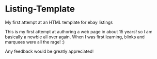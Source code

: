 # Listing-Template
My first attempt at an HTML template for ebay listings

This is my first attempt at authoring a web page in about 15 years! so I am basically a newbie all over again. When I was first learning, blinks and marquees were all the rage! :)

Any feedback would be greatly appreciated!
